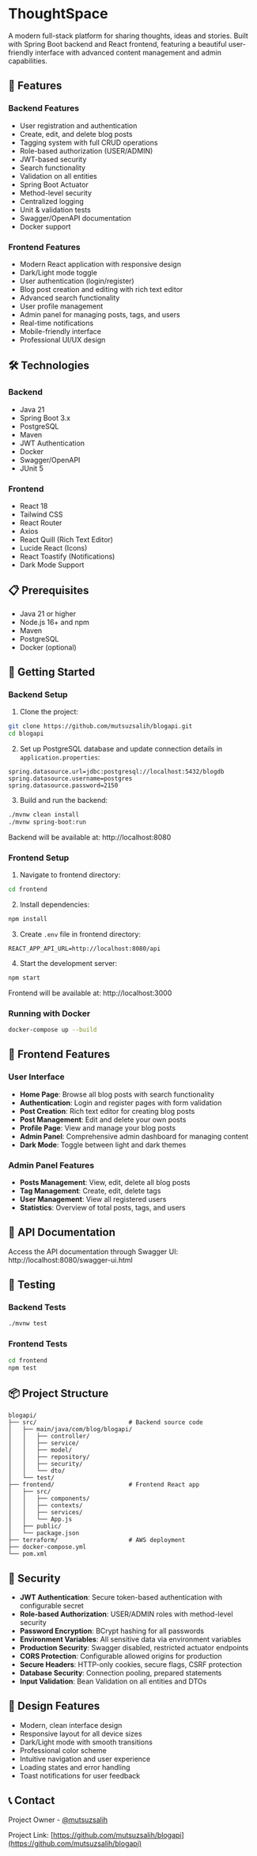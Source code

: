 # ThoughtSpace

A modern full-stack platform for sharing thoughts, ideas and stories. Built with Spring Boot backend and React frontend, featuring a beautiful user-friendly interface with advanced content management and admin capabilities.

## 🚀 Features

### Backend Features
- User registration and authentication
- Create, edit, and delete blog posts
- Tagging system with full CRUD operations
- Role-based authorization (USER/ADMIN)
- JWT-based security
- Search functionality
- Validation on all entities
- Spring Boot Actuator
- Method-level security
- Centralized logging
- Unit & validation tests
- Swagger/OpenAPI documentation
- Docker support

### Frontend Features
- Modern React application with responsive design
- Dark/Light mode toggle
- User authentication (login/register)
- Blog post creation and editing with rich text editor
- Advanced search functionality
- User profile management
- Admin panel for managing posts, tags, and users
- Real-time notifications
- Mobile-friendly interface
- Professional UI/UX design

## 🛠️ Technologies

### Backend
- Java 21
- Spring Boot 3.x
- PostgreSQL
- Maven
- JWT Authentication
- Docker
- Swagger/OpenAPI
- JUnit 5

### Frontend
- React 18
- Tailwind CSS
- React Router
- Axios
- React Quill (Rich Text Editor)
- Lucide React (Icons)
- React Toastify (Notifications)
- Dark Mode Support

## 📋 Prerequisites

- Java 21 or higher
- Node.js 16+ and npm
- Maven
- PostgreSQL
- Docker (optional)

## 🚀 Getting Started

### Backend Setup

1. Clone the project:
```bash
git clone https://github.com/mutsuzsalih/blogapi.git
cd blogapi
```

2. Set up PostgreSQL database and update connection details in `application.properties`:
```properties
spring.datasource.url=jdbc:postgresql://localhost:5432/blogdb
spring.datasource.username=postgres
spring.datasource.password=2150
```

3. Build and run the backend:
```bash
./mvnw clean install
./mvnw spring-boot:run
```

Backend will be available at: http://localhost:8080

### Frontend Setup

1. Navigate to frontend directory:
```bash
cd frontend
```

2. Install dependencies:
```bash
npm install
```

3. Create `.env` file in frontend directory:
```env
REACT_APP_API_URL=http://localhost:8080/api
```

4. Start the development server:
```bash
npm start
```

Frontend will be available at: http://localhost:3000

### Running with Docker

```bash
docker-compose up --build
```

## 📖 Frontend Features

### User Interface
- **Home Page**: Browse all blog posts with search functionality
- **Authentication**: Login and register pages with form validation
- **Post Creation**: Rich text editor for creating blog posts
- **Post Management**: Edit and delete your own posts
- **Profile Page**: View and manage your blog posts
- **Admin Panel**: Comprehensive admin dashboard for managing content
- **Dark Mode**: Toggle between light and dark themes

### Admin Panel Features
- **Posts Management**: View, edit, delete all blog posts
- **Tag Management**: Create, edit, delete tags
- **User Management**: View all registered users
- **Statistics**: Overview of total posts, tags, and users

## 📖 API Documentation

Access the API documentation through Swagger UI: http://localhost:8080/swagger-ui.html

## 🧪 Testing

### Backend Tests
```bash
./mvnw test
```

### Frontend Tests
```bash
cd frontend
npm test
```

## 📦 Project Structure

```
blogapi/
├── src/                          # Backend source code
│   ├── main/java/com/blog/blogapi/
│   │   ├── controller/
│   │   ├── service/
│   │   ├── model/
│   │   ├── repository/
│   │   ├── security/
│   │   └── dto/
│   └── test/
├── frontend/                     # Frontend React app
│   ├── src/
│   │   ├── components/
│   │   ├── contexts/
│   │   ├── services/
│   │   └── App.js
│   ├── public/
│   └── package.json
├── terraform/                    # AWS deployment
├── docker-compose.yml
└── pom.xml
```

## 🔐 Security

- **JWT Authentication**: Secure token-based authentication with configurable secret
- **Role-based Authorization**: USER/ADMIN roles with method-level security
- **Password Encryption**: BCrypt hashing for all passwords
- **Environment Variables**: All sensitive data via environment variables
- **Production Security**: Swagger disabled, restricted actuator endpoints
- **CORS Protection**: Configurable allowed origins for production
- **Secure Headers**: HTTP-only cookies, secure flags, CSRF protection
- **Database Security**: Connection pooling, prepared statements
- **Input Validation**: Bean Validation on all entities and DTOs

## 🎨 Design Features

- Modern, clean interface design
- Responsive layout for all device sizes
- Dark/Light mode with smooth transitions
- Professional color scheme
- Intuitive navigation and user experience
- Loading states and error handling
- Toast notifications for user feedback

## 📞 Contact

Project Owner - [@mutsuzsalih](https://github.com/mutsuzsalih)

Project Link: [https://github.com/mutsuzsalih/blogapi](https://github.com/mutsuzsalih/blogapi)

